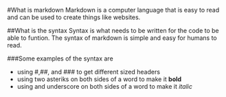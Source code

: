 #What is markdown
Markdown is a computer language that is easy to read and can be used to create things like websites.

##What is the syntax
Syntax is what needs to be written for the code to be able to funtion. The syntax of markdown is simple
and easy for humans to read.

###Some examples of the syntax are
* using #,##, and ### to get different sized headers
* using two asteriks on both sides of a word to make it **bold**
* using and underscore on both sides of a word to make it _italic_
